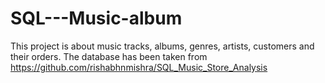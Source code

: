 # SQL---Music-album
This project is about music tracks, albums, genres, artists, customers and their orders.
The database has been taken from https://github.com/rishabhnmishra/SQL_Music_Store_Analysis
